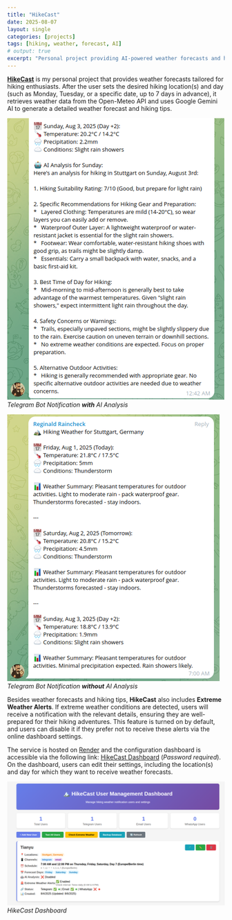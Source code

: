 ```yaml
---
title: "HikeCast"
date: 2025-08-07
layout: single
categories: [projects]
tags: [hiking, weather, forecast, AI]
# output: true
excerpt: "Personal project providing AI-powered weather forecasts and hiking tips, with extreme weather alerts."
---
```

[**HikeCast**](https://github.com/A1exan10er/HikeCast) is my personal project that provides weather forecasts tailored for hiking enthusiasts. After the user sets the desired hiking location(s) and day (such as Monday, Tuesday, or a specific date, up to 7 days in advance), it retrieves weather data from the Open-Meteo API and uses Google Gemini AI to generate a detailed weather forecast and hiking tips. 

![Telegram Bot Notification with AI Analysis](/assets/images/screenshots/telegram_notification_ai.png)  
*Telegram Bot Notification **with** AI Analysis*

![Telegram Bot Notification Screenshot](/assets/images/screenshots/telegram_notification.png)  
*Telegram Bot Notification **without** AI Analysis*

Besides weather forecasts and hiking tips, **HikeCast** also includes **Extreme Weather Alerts**. If extreme weather conditions are detected, users will receive a notification with the relevant details, ensuring they are well-prepared for their hiking adventures. This feature is turned on by default, and users can disable it if they prefer not to receive these alerts via the online dashboard settings. 

The service is hosted on [Render](https://render.com/) and the configuration dashboard is accessible via the following link: [HikeCast Dashboard](https://hikecast.onrender.com/dashboard) (<em>Password required</em>). On the dashboard, users can edit their settings, including the location(s) and day for which they want to receive weather forecasts.

![HikeCast Dashboard Screenshot](/assets/images/screenshots/hikecast_dashboard.png)  
*HikeCast Dashboard*